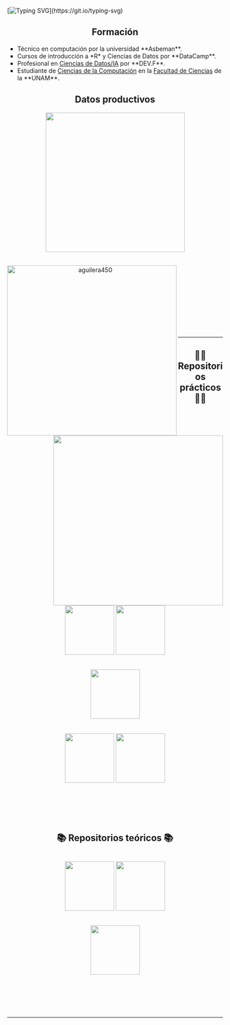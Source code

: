 [![Typing SVG](https://readme-typing-svg.herokuapp.com?color=1c3469&size=30&width=900&lines=¡Hola!+Mi+nombre+es+Adrián.;Estudio+Ciecias+de+la+Computación+en+la+UNAM.;Me+gustan+los+algoritmos.;Me+gustan+los+perritos+chatos.)](https://git.io/typing-svg)
<h2 align="center"> Formación </h2>
<ul>
<li type="square">Técnico en computación por la universidad **Asbeman**.</li>
<li type="square">Cursos de introducción a *R* y Ciencias de Datos por **DataCamp**.</li>
<li type="square">Profesional en <a href="https://devf.la/master/data/pu">Ciencias de Datos/IA</a> por **DEV.F**.</li>
<li type="square">Estudiante de <a href="https://www.fciencias.unam.mx/estudiar-en-ciencias/estudios/licenciaturas/ccomputacion">Ciencias de la Computación</a> en la <a href="https://www.fciencias.unam.mx/">Facultad de Ciencias</a> de la **UNAM**.</li>
</ul>

<h2 align="center"> Datos productivos </h2>
 <div align=center>
    <a href="https://github.com/anuraghazra/github-readme-stats">
      <img width=325 align="center" src="https://github-readme-stats.vercel.app/api/top-langs/?username=Aguilera450&langs_count=8&hide=C&layout=compact&theme=algolia" />
    </a>
  </div>

<br>
<p align=center>
  <div align=center>
    <a href="https://github.com/denvercoder1/github-readme-streak-stats" title="Go to Source">
      <img align="left" width=396 src="https://github-readme-streak-stats.herokuapp.com/?user=Aguilera450&theme=algolia&border=61dafb&hide_border=true" alt="aguilera450" />
    </a>
    <a href="https://github.com/anuraghazra/github-readme-stats" title="Go to Source">
      <img align="right" width=396 src="https://github-readme-stats.vercel.app/api?username=Aguilera450&show_icons=true&hide=contribs,prs&cache_seconds=86400&theme=algolia" />
    </a>
  </div>
    <br><br><br><br><br><br><br><br><br>
</p>

<hr>

<h2 align="center">👨‍💻 Repositorios prácticos 👨‍💻</h2>
<br>
<div width="100%" align="center">
  <a align="left" href="https://github.com/Aguilera450/ModelingAndProgramming" title="Modelado-y-programación.
"><img align="center" height="115" src="https://github-readme-stats.vercel.app/api/pin/?username=Aguilera450&repo=ModelingAndProgramming&theme=algolia&border_color=61dafb&border_radius=10"></a>
  <a align="right" href="https://github.com/Aguilera450/Data_Structure" title="Esturcturas-de-Datos.
"><img align="center" height="115" src="https://github-readme-stats.vercel.app/api/pin/?username=Aguilera450&repo=Data_Structure&theme=algolia&border_color=61dafb&border_radius=10"></a>
</div>
<br/>
<br>
<div width="100%" align="center">
  <a align="right" href="https://github.com/Ingenieria-de-Software-Borbotones/OperacionChelas" title="Ingeniería.
"><img align="center" height="115" src="https://github-readme-stats.vercel.app/api/pin/?username=Ingenieria-de-Software-Borbotones&repo=OperacionChelas&theme=algolia&border_color=61dafb&border_radius=10"></a>
</div>
<br/>
<br>
<div width="100%" align="center">
  <a align="left" href="https://github.com/Aguilera450/Practicas_LC" title="LC.
"><img align="center" height="115" src="https://github-readme-stats.vercel.app/api/pin/?username=Aguilera450&repo=Practicas_LC&theme=algolia&border_color=61dafb&border_radius=10"></a>
  <a align="right" href="https://github.com/Data-G17A/Proyecto-Modulo2" title="DS.
"><img align="center" height="115" src="https://github-readme-stats.vercel.app/api/pin/?username=Data-G17A&repo=Proyecto-Modulo2&theme=algolia&border_color=61dafb&border_radius=10"></a>
</div>
<br/>
<br><br><br><br>

<h2 align="center">📚 Repositorios teóricos 📚</h2>
<br>
<div width="100%" align="center">
  <a align="left" href="https://github.com/Aguilera450/Graficas_Algoritmos." title="Graficas_Algoritmos.
"><img align="center" height="115" src="https://github-readme-stats.vercel.app/api/pin/?username=Aguilera450&repo=Graficas_Algoritmos.&theme=algolia&border_color=61dafb&border_radius=10"></a>
  <a align="right" href="https://github.com/Aguilera450/Computational_Logic" title="LC.
"><img align="center" height="115" src="https://github-readme-stats.vercel.app/api/pin/?username=Aguilera450&repo=Computational_Logic&theme=algolia&border_color=61dafb&border_radius=10"></a>
</div>
<br/>
<br>
<div width="100%" align="center">
  <a align="left" href="https://github.com/Aguilera450/Automata_and_Formal_Languages." title="AyLF.
"><img align="center" height="115" src="https://github-readme-stats.vercel.app/api/pin/?username=Aguilera450&repo=Automata_and_Formal_Languages.&theme=algolia&border_color=61dafb&border_radius=10"></a>
</div>
<br/>
<br><br><br><br>

<hr>
